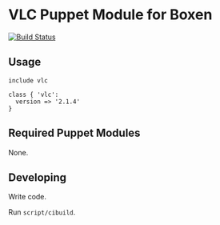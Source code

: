 # VLC Puppet Module for Boxen
[![Build Status](https://travis-ci.org/TORO-IO/puppet-vlc.svg?branch=master)](https://travis-ci.org/TORO-IO/puppet-vlc)


## Usage

```puppet
include vlc
```

```puppet
class { 'vlc':
  version => '2.1.4'
}
```

## Required Puppet Modules

None.

## Developing

Write code.

Run `script/cibuild`.

